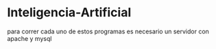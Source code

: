 # Inteligencia-Artificial

para correr cada uno de estos programas es necesario un servidor con apache y mysql

